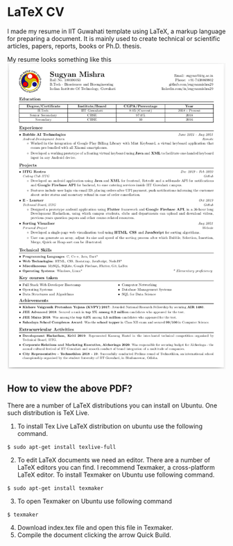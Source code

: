 # LaTeX CV
I made my resume in IIT Guwahati template using LaTeX, a markup language for preparing a document. It is mainly used to create technical or scientific articles, papers, reports, books or Ph.D. thesis.

My resume looks something like this
![Screenshot](Screenshot.png)

## How to view the above PDF?
There are a number of LaTeX distributions you can install on Ubuntu. One such distribution is TeX Live.
1. To install Tex Live LaTeX distribution on ubuntu use the following command.
```shell
$ sudo apt-get install texlive-full  
```
2. To edit LaTeX documents we need an editor. There are a number of LaTeX editors you can find. I recommend Texmaker, a cross-platform LaTeX editor. To install Texmaker on Ubuntu use following command.
```shell
$ sudo apt-get install texmaker  
```
3. To open Texmaker on Ubuntu use following command
```shell
$ texmaker
```
4. Download index.tex file and open this file in Texmaker.
5. Compile the document clicking the arrow Quick Build.
